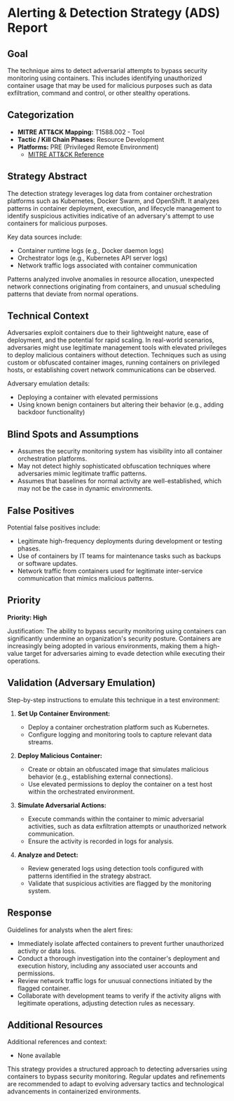 # Alerting & Detection Strategy (ADS) Report

## Goal
The technique aims to detect adversarial attempts to bypass security monitoring using containers. This includes identifying unauthorized container usage that may be used for malicious purposes such as data exfiltration, command and control, or other stealthy operations.

## Categorization
- **MITRE ATT&CK Mapping:** T1588.002 - Tool
- **Tactic / Kill Chain Phases:** Resource Development
- **Platforms:** PRE (Privileged Remote Environment)
  - [MITRE ATT&CK Reference](https://attack.mitre.org/techniques/T1588/002)

## Strategy Abstract
The detection strategy leverages log data from container orchestration platforms such as Kubernetes, Docker Swarm, and OpenShift. It analyzes patterns in container deployment, execution, and lifecycle management to identify suspicious activities indicative of an adversary's attempt to use containers for malicious purposes.

Key data sources include:
- Container runtime logs (e.g., Docker daemon logs)
- Orchestrator logs (e.g., Kubernetes API server logs)
- Network traffic logs associated with container communication

Patterns analyzed involve anomalies in resource allocation, unexpected network connections originating from containers, and unusual scheduling patterns that deviate from normal operations.

## Technical Context
Adversaries exploit containers due to their lightweight nature, ease of deployment, and the potential for rapid scaling. In real-world scenarios, adversaries might use legitimate management tools with elevated privileges to deploy malicious containers without detection. Techniques such as using custom or obfuscated container images, running containers on privileged hosts, or establishing covert network communications can be observed.

Adversary emulation details:
- Deploying a container with elevated permissions
- Using known benign containers but altering their behavior (e.g., adding backdoor functionality)

## Blind Spots and Assumptions
- Assumes the security monitoring system has visibility into all container orchestration platforms.
- May not detect highly sophisticated obfuscation techniques where adversaries mimic legitimate traffic patterns.
- Assumes that baselines for normal activity are well-established, which may not be the case in dynamic environments.

## False Positives
Potential false positives include:
- Legitimate high-frequency deployments during development or testing phases.
- Use of containers by IT teams for maintenance tasks such as backups or software updates.
- Network traffic from containers used for legitimate inter-service communication that mimics malicious patterns.

## Priority
**Priority: High**

Justification: The ability to bypass security monitoring using containers can significantly undermine an organization's security posture. Containers are increasingly being adopted in various environments, making them a high-value target for adversaries aiming to evade detection while executing their operations.

## Validation (Adversary Emulation)
Step-by-step instructions to emulate this technique in a test environment:

1. **Set Up Container Environment:**
   - Deploy a container orchestration platform such as Kubernetes.
   - Configure logging and monitoring tools to capture relevant data streams.

2. **Deploy Malicious Container:**
   - Create or obtain an obfuscated image that simulates malicious behavior (e.g., establishing external connections).
   - Use elevated permissions to deploy the container on a test host within the orchestrated environment.

3. **Simulate Adversarial Actions:**
   - Execute commands within the container to mimic adversarial activities, such as data exfiltration attempts or unauthorized network communication.
   - Ensure the activity is recorded in logs for analysis.

4. **Analyze and Detect:**
   - Review generated logs using detection tools configured with patterns identified in the strategy abstract.
   - Validate that suspicious activities are flagged by the monitoring system.

## Response
Guidelines for analysts when the alert fires:
- Immediately isolate affected containers to prevent further unauthorized activity or data loss.
- Conduct a thorough investigation into the container's deployment and execution history, including any associated user accounts and permissions.
- Review network traffic logs for unusual connections initiated by the flagged container.
- Collaborate with development teams to verify if the activity aligns with legitimate operations, adjusting detection rules as necessary.

## Additional Resources
Additional references and context:
- None available

This strategy provides a structured approach to detecting adversaries using containers to bypass security monitoring. Regular updates and refinements are recommended to adapt to evolving adversary tactics and technological advancements in containerized environments.